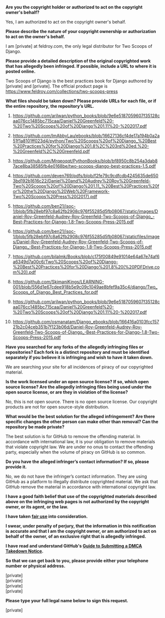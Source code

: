 **Are you the copyright holder or authorized to act on the copyright owner's behalf?**

Yes, I am authorized to act on the copyright owner's behalf.

**Please describe the nature of your copyright ownership or authorization to act on the owner's behalf.**

I am [private] at feldroy.com, the only legal distributor for Two Scoops of Django.

**Please provide a detailed description of the original copyrighted work that has allegedly been infringed. If possible, include a URL to where it is posted online.**

Two Scoops of Django is the best practices book for Django authored by [private] and [private]. The official product page is https://www.feldroy.com/collections/two-scoops-press

**What files should be taken down? Please provide URLs for each file, or if the entire repository, the repository’s URL.**

1. https://github.com/arilwan/python_books/blob/9e6e5187059607f35128caa076cc1485bc715caa/Daniel%20Greenfeld%20-%20Two%20Scoops%20of%20Django%201.11%20-%202017.pdf  

2. https://github.com/ImAbbyLau/ebooks/blob/16627136cf4de17a194b0a2a51f1a8101ff023d4/python/Two%20Scoops%20of%20Django_%20Best%20Practices%20for%20Django%201.8%2C%203rd%20ed.%20-%20Greenfeld%2C%20Greenfeld.pdf

3. https://github.com/Mrqeoqqt/PythonBooks/blob/bf8950c8b254a3dab87ace8ba38585fb4e0168be/two-scoops-django-best-practices-1.5.pdf

4. https://github.com/deven769/pdfs/blob/f2fe79c9cdfcdb4245635de6503bd192b1616c22/Daniel%20and%20Audrey%20Roy%20Greenfeld-Two%20Scoops%20of%20Django%201.11_%20Best%20Practices%20for%20the%20Django%20Web%20Framework-Two%20Scoops%20Press%20(2017).pdf

5. https://github.com/ben21/isoc-1/blob/5fb28ebf97c8a62fb2908c976f55285d5fb08067/static/images/Daniel-Roy-Greenfeld-Audrey-Roy-Greenfeld-Two-Scoops-of-Django_-Best-Practices-for-Django-1.8-Two-Scoops-Press-2015.pdf

6. https://github.com/ben21/isoc-1/blob/5fb28ebf97c8a62fb2908c976f55285d5fb08067/staticfiles/images/Daniel-Roy-Greenfeld-Audrey-Roy-Greenfeld-Two-Scoops-of-Django_-Best-Practices-for-Django-1.8-Two-Scoops-Press-2015.pdf

7. https://github.com/bilalmk/Books/blob/c175f00849e91014e64a67e74af6a6349d7a00c6/Two%20Scoops%20of%20Django-%20Best%20Practices%20for%20Django%201.8%20(%20PDFDrive.com%20).pdf

8. https://github.com/SkimaniKings/LEARNING-001/blob/556d1e67cdee918b5e9c09c1049ae8bfef9a35c4/django/Two_Scoops_of_Django_Best_Practices_for.pdf

9. https://github.com/arilwan/python_books/blob/9e6e5187059607f35128caa076cc1485bc715caa/Daniel%20Greenfeld%20-%20Two%20Scoops%20of%20Django%201.11%20-%202017.pdf

10. https://github.com/osmanatam/Django_ebooks/blob/166416a0103fcc15721b2c04ceb351b7f123b06d/Daniel-Roy-Greenfeld-Audrey-Roy-Greenfeld-Two-Scoops-of-Django_-Best-Practices-for-Django-1.8-Two-Scoops-Press-2015.pdf

**Have you searched for any forks of the allegedly infringing files or repositories? Each fork is a distinct repository and must be identified separately if you believe it is infringing and wish to have it taken down.**

We are searching your site for all incidences of piracy of our copyrighted material.

**Is the work licensed under an open source license? If so, which open source license? Are the allegedly infringing files being used under the open source license, or are they in violation of the license?**

No, this is not open source. There is no open source license. Our copyright products are not for open source-style distribution.

**What would be the best solution for the alleged infringement? Are there specific changes the other person can make other than removal? Can the repository be made private?**

The best solution is for GitHub to remove the offending material. In accordance with international law, it is your obligation to remove materials that violate copyright law. We are under no onus to contact the offending party, especially when the volume of piracy on GitHub is so common.

**Do you have the alleged infringer’s contact information? If so, please provide it.**

No, we do not have the infringer’s contact information. They are using GitHub as a platform to illegally distribute copyrighted material. We ask that GitHub remove the material in accordance with international copyright law.

**I have a good faith belief that use of the copyrighted materials described above on the infringing web pages is not authorized by the copyright owner, or its agent, or the law.**

**I have taken <a href="https://www.lumendatabase.org/topics/22">fair use</a> into consideration.**

**I swear, under penalty of perjury, that the information in this notification is accurate and that I am the copyright owner, or am authorized to act on behalf of the owner, of an exclusive right that is allegedly infringed.**

**I have read and understand GitHub's <a href="https://help.github.com/articles/guide-to-submitting-a-dmca-takedown-notice/">Guide to Submitting a DMCA Takedown Notice</a>.**

**So that we can get back to you, please provide either your telephone number or physical address.**

[private]  
[private]    
[private]  
[private]

**Please type your full legal name below to sign this request.**

[private]

